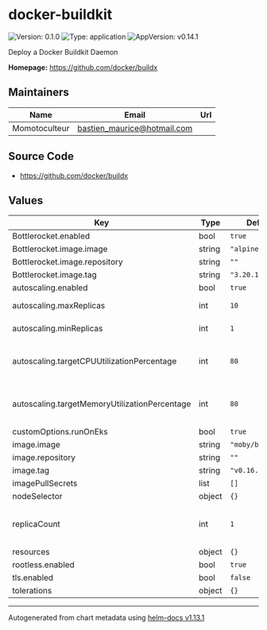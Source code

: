 # docker-buildkit

![Version: 0.1.0](https://img.shields.io/badge/Version-0.1.0-informational?style=flat-square) ![Type: application](https://img.shields.io/badge/Type-application-informational?style=flat-square) ![AppVersion: v0.14.1](https://img.shields.io/badge/AppVersion-v0.14.1-informational?style=flat-square)

Deploy a Docker Buildkit Daemon

**Homepage:** <https://github.com/docker/buildx>

## Maintainers

| Name | Email | Url |
| ---- | ------ | --- |
| Momotoculteur | <bastien_maurice@hotmail.com> |  |

## Source Code

* <https://github.com/docker/buildx>

## Values

| Key | Type | Default | Description |
|-----|------|---------|-------------|
| Bottlerocket.enabled | bool | `true` |  |
| Bottlerocket.image.image | string | `"alpine"` |  |
| Bottlerocket.image.repository | string | `""` |  |
| Bottlerocket.image.tag | string | `"3.20.1"` |  |
| autoscaling.enabled | bool | `true` | enable HPA |
| autoscaling.maxReplicas | int | `10` | HPA max replicas |
| autoscaling.minReplicas | int | `1` | HPA min replicas |
| autoscaling.targetCPUUtilizationPercentage | int | `80` | Upscaling policy for CPU tracking |
| autoscaling.targetMemoryUtilizationPercentage | int | `80` | Upscaling policy for memory tracking |
| customOptions.runOnEks | bool | `true` |  |
| image.image | string | `"moby/buildkit"` |  |
| image.repository | string | `""` |  |
| image.tag | string | `"v0.16.0"` |  |
| imagePullSecrets | list | `[]` |  |
| nodeSelector | object | `{}` |  |
| replicaCount | int | `1` | Number of replicas if HPA is not enabled |
| resources | object | `{}` |  |
| rootless.enabled | bool | `true` |  |
| tls.enabled | bool | `false` |  |
| tolerations | object | `{}` |  |

----------------------------------------------
Autogenerated from chart metadata using [helm-docs v1.13.1](https://github.com/norwoodj/helm-docs/releases/v1.13.1)
